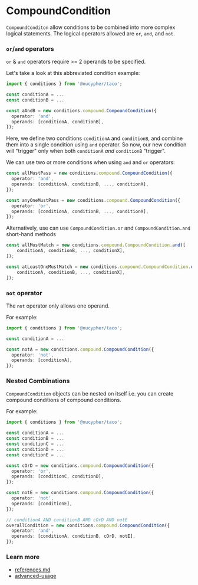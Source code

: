 # CompoundCondition

`CompoundConditon` allow conditions to be combined into more complex logical statements. The logical operators allowed are `or`, `and`, and `not`.

### `or`/`and` operators

`or` & `and` operators require >= 2 operands to be specified.

Let's take a look at this abbreviated condition example:

```typescript
import { conditions } from '@nucypher/taco';

const conditionA = ...
const conditionB = ...

const aAndB = new conditions.compound.CompoundCondition({
  operator: 'and',
  operands: [conditionA, conditionB],
});
```

Here, we define two conditions `conditionA` and `conditionB`, and combine them into a single condition using `and` operator. So now, our new condition will "trigger" only when both `conditionA` _and_ `conditionB` "trigger".

We can use two or more  conditions when using `and` and `or` operators:

```typescript
const allMustPass = new conditions.compound.CompoundCondition({
  operator: 'and',
  operands: [conditionA, conditionB, ..., conditionX],
});

const anyOneMustPass = new conditions.compound.CompoundCondition({
  operator: 'or',
  operands: [conditionA, conditionB, ..., conditionX],
});

```

Alternatively, use can use `CompoundCondition.or` and `CompoundCondition.and` short-hand methods

```typescript
const allMustMatch = new conditions.compound.CompoundCondition.and([
    conditionA, conditionB, ..., conditionX],
]);

const atLeastOneMustMatch = new conditions.compound.CompoundCondition.or([
    conditionA, conditionB, ..., conditionX],
]);
```

### `not` operator

The `not` operator only allows one operand.

For example:

```typescript
import { conditions } from '@nucypher/taco';

const conditionA = ...

const notA = new conditions.compound.CompoundCondition({
  operator: 'not',
  operands: [conditionA],
});
```

### Nested Combinations

`CompoundCondition` objects can be nested on itself i.e. you can create compound conditions of compound conditions.

For example:

```typescript
import { conditions } from '@nucypher/taco';

const conditionA = ...
const conditionB = ...
const conditionC = ...
const conditionD = ...
const conditionE = ...

const cOrD = new conditions.compound.CompoundCondition({
  operator: 'or',
  operands: [conditionC, conditionD],
});

const notE = new conditions.compound.CompoundCondition({
  operator: 'not',
  operands: [conditionE],
});

// conditionA AND conditionB AND cOrD AND notE
overallCondition = new conditions.compound.CompoundCondition({
  operator: 'and',
  operands: [conditionA, conditionB, cOrD, notE],
});

```



### Learn more&#x20;

* [references.md](../references.md "mention")
* [advanced-usage](../advanced-usage/ "mention")
